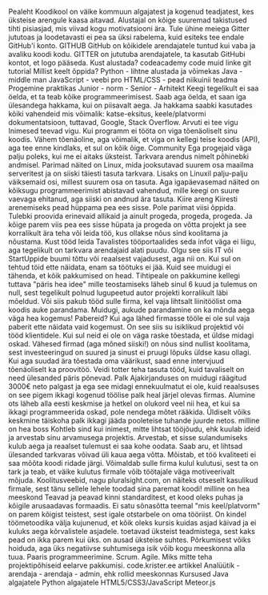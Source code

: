 Pealeht
	Koodikool on väike kommuun algajatest ja kogenud teadjatest, kes üksteise arengule kaasa aitavad. Alustajal on kõige suuremad takistused tihti pisiasjad, mis viivad kogu motivatsiooni ära. Tule ühine meiega Gitter jututoas ja loodetavasti ei pea sa üksi rabelema, kuid esiteks tee endale GitHub'i konto.
	GITHUB GitHub on kõikidele arendajatele tuntud kui vaba ja avaliku koodi kodu.
	GITTER on jututuba arendajatele, ta kasutab GitHubi kontot, et logo pääseda.
Kust alustada?
	codeacademy
	code
	muid linke
	git tutorial
Millist keelt õppida?
	Python - lihtne alustada ja võimekas
	Java - middle man
	JavaScript - veebi pro
	HTML/CSS - pead niikuinii teadma
Progemine praktikas
	Junior - norm - Senior - Arhitekt
		Keegi tegelikult ei saa öelda, et ta teab kõike programmeerimisest. Saab aga öelda, et saan iga ülesandega hakkama, kui on piisavalt aega. Ja hakkama saabki kasutades kõiki vahendeid mis võimalik: katse-eksitus, keele/platvormi dokumentatsioon, tuttavad, Google, Stack Overflow.
	Arvuti ei tee vigu
		Inimesed teevad vigu. Kui programm ei tööta on viga tõenäoliselt sinu koodis. Vähem tõenäoline, aga võimalik, et viga on kellegi teise koodis (API), aga tee enne kindlaks, et sul on kõik õige.
	Community
		Ega progejaid väga palju poleks, kui me ei aitaks üksteist. Tarkvara arendus nimelt põhinebki andmisel. Parimad näited on Linux, mida jooksutavad suurem osa maailma serveritest ja on siiski täiesti tasuta tarkvara. Lisaks on Linuxil palju-palju väiksemaid osi, millest suurem osa on tasuta. Aga igapäevasemad näited on kõiksugu programmeerimist abistavad vahendud, mille keegi on suure vaevaga ehitanud, aga siiski on andnud ära tasuta.
	Kiire areng
		Kiiresti arenemiseks pead hüppama pea ees sisse. Pole parimat viisi õppida. Tulebki proovida erinevaid allikaid ja ainult progeda, progeda, progeda. Ja kõige parem viis pea ees sisse hüpata ja progeda on võtta projekt ja see korralikult ära teha või leida töö, kus ollakse nõus sind koolitama ja nõustama.
	Kust tööd leida
		Tavalistes tööportaalides seda infot väga ei liigu, aga tegelikult on tarkvara arendajaid alati puudu. Olgu see siis IT või StartUppide buumi tõttu või reaalsest vajadusest, aga nii on. Kui sul on tehtud töid ette näidata, enam sa töötuks ei jää. Kuid see muidugi ei tähenda, et kõik pakkumised on head. Tihtipeale on pakkumine kellegi tuttava "päris hea idee" mille teostamiseks läheb sinul 6 kuud ja tulemus on null, sest tegelikult polnud lugupeetud autor projekti korralikult läbi mõeldud. Või siis pakub tööd sulle firma, kel vaja lihtsalt liinitöölist oma koodis auke parandama. Muidugi, aukude parandamine on ka mõnda aega väga hea kogemus!
	Pabereid?
		Kui aga lähed firmasse tööle ei ole sul vaja paberit ette näidata vaid kogemust. On see siis su isiklikud projektid või tööd klientidele. Kui sul neid ei ole on väga raske tõestada, et üldse midagi oskad. Vähesed firmad (aga mõned siiski!) on nõus sind nullist koolitama, sest investeeringud on suured ja sinust ei pruugi lõpuks üldse kasu ollagi. Kui aga suudad ära tõestada oma väärikust, saad enne intervjuud tõenäoliselt ka proovitöö. Veidi totter teha tasuta tööd, kuid tavaliselt on need ülesanded päris põnevad.
	Palk
		Ajakirjanduses on muidugi räägitud 3000€ neto palgast ja ega see midagi ennekuulmatut ei ole, kuid reaalsuses on see pigem ikkagi kogenud töölise palk heal järjel olevas firmas. Alumine ots läheb alla eesti keskmise ja hetkel on olukord veel nii hea, et kui sa ikkagi programmeerida oskad, pole nendega mõtet rääkida. Üldiselt võiks keskmine täiskoha palk ikkagi jääda pooleteise tuhande juurde netos.
	milline on hea boss
		Kohtleb sind kui inimest, mitte lihtsat tööjõudu, ehk kuulab ideid ja arvestab sinu arvamusega projektis.
		Arvestab, et sisse sulandumiseks kulub aega ja reaalset tulemust ei saa kohe oodata.
		Saab aru, et lihtsad ülesanded tarkvaras võivad üli kaua aega võtta.
		Mõistab, et töö kvaliteeti ei saa mõõta koodi ridade järgi.
		Võimaldab sulle firma kulul kulutusi, sest ta on tark ja teab, et väike kulutus firmale võib töötajale väga motiveerivalt mõjuda. Koolitusveebid, nagu pluralsight.com, on näiteks otseselt kasulikud firmale, sest tänu sellele lehele toodad sina paremat koodi!
	milline on hea meeskond
		Teavad ja peavad kinni standarditest, et kood oleks puhas ja kõigile arusaadavas formaadis.
		Ei satu sõnasõtta teemal "mis keel/platvorm" on parem kõigist teistest, sest igale otstarbele on oma tööriist.
		On kindel töömetoodika välja kujunenud, et kõik oleks kursis kuidas asjad käivad ja ei kuluks aega kõrvalistele asjadele.
		toetavad üksteist teadmistega, sest kaks pead on ikka parem kui üks.
		on ausad üksteise suhtes. Põrkumisest võiks hoiduda, aga üks negatiivse suhtumisega isik võib kogu meeskonna alla tuua.
		Paaris programmeerimine.
		Scrum.
		Agile.
	Miks mitte teha projektipõhiseid eelarve pakkumisi.
		code.krister.ee artikkel
	Analüütik - arendaja - arendaja - admin, ehk rollid meeskonnas
Kursused
	Java algajatele
	Python algajatele
	HTML5/CSS3/JavaScript
	Meteor.js